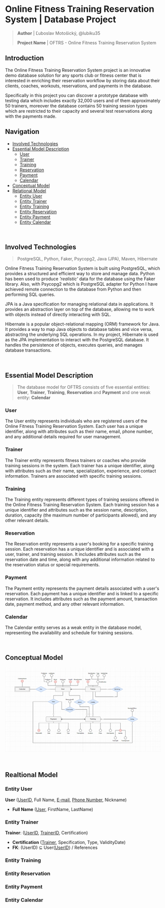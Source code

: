 
# Online Fitness Training Reservation System | Database Project

> **Author** | Ľuboslav Motošický, @lubiku35
>
> **Project Name** | OFTRS - Online Fitness Training Reservation System


## Introduction

The Online Fitness Training Reservation System project is an innovative demo database solution for any sports club or fitness center that is interested in enriching their reservation workflow by storing data about their clients, coaches, workouts, reservations, and payments in the database.

Specifically in this project you can discover a prototype database with testing data which includes exactly 32,000 users and of them approximately 50 trainers, moreover the database contains 50 training session types which are restricted to their capacity and several test reservations along with the payments made. 

## Navigation

- [Involved Technologies](#involved-technologies)
- [Essential Model Description](#essential-model-description)
    - [User](#user)
    - [Trainer](#trainer)
    - [Training](#training)
    - [Reservation](#reservation)
    - [Payment](#payment)
    - [Calendar](#calendar)
- [Conceptual Model](#conceptual-model)
- [Relational Model](#realtional-model)
    - [Entity User](#entity-user)
    - [Entity Trainer](#entity-trainer)
    - [Entity Training](#entity-training)
    - [Entity Reservation](#entity-reservation)
    - [Entity Payment](#entity-payment)
    - [Entity Calendar](#entity-calendar)
<br>
    
## Involved Technologies

> PostgreSQL, Python, Faker, Psycopg2, Java (JPA), Maven, Hibernate

Online Fitness Training Reservation System is built using PostgreSQL, which provides a structured and efficient way to store and manage data. Python has been used to produce _'realistic'_ data for the database using the Faker library. Also, with Psycopg2 which is PostgreSQL adapter for Python I have achieved remote connection to the database from Python and then performing SQL queries.

JPA is a Java specification for managing relational data in applications. It provides an abstraction layer on top of the database, allowing me to work with objects instead of directly interacting with SQL.

Hibernate is a popular object-relational mapping (ORM) framework for Java. It provides a way to map Java objects to database tables and vice versa, abstracting the underlying SQL operations. In my project, Hibernate is used as the JPA implementation to interact with the PostgreSQL database. It handles the persistence of objects, executes queries, and manages database transactions.

<br>

## Essential Model Description

> The database model for OFTRS consists of five essential entities: **User**, **Trainer**, **Training**, **Reservation** and **Payment** and one weak entity: **Calendar**

### User

The User entity represents individuals who are registered users of the Online Fitness Training Reservation System. Each user has a unique identifier, along with attributes such as their name, email, phone number, and any additional details required for user management.

### Trainer

The Trainer entity represents fitness trainers or coaches who provide training sessions in the system. Each trainer has a unique identifier, along with attributes such as their name, specialization, experience, and contact information. Trainers are associated with specific training sessions.

### Training

The Training entity represents different types of training sessions offered in the Online Fitness Training Reservation System. Each training session has a unique identifier and attributes such as the session name, description, duration, capacity (the maximum number of participants allowed), and any other relevant details.

### Reservation

The Reservation entity represents a user's booking for a specific training session. Each reservation has a unique identifier and is associated with a user, trainer, and training session. It includes attributes such as the reservation date and time, along with any additional information related to the reservation status or special requirements.

### Payment

The Payment entity represents the payment details associated with a user's reservation. Each payment has a unique identifier and is linked to a specific reservation. It includes attributes such as the payment amount, transaction date, payment method, and any other relevant information.

### Calendar

The Calendar entity serves as a weak entity in the database model, representing the availability and schedule for training sessions.

<br>

## Conceptual Model

![Conceptual Model](assets\conceptual_model.png)

<br>

## Realtional Model

### Entity User

**User** (<u>UserID</u>, Full Name, <u>E-mail</u>, <u>Phone Number</u>, Nickname)

- **Full Name** (<u>User</u>, FirstName, LastName)


### Entity Trainer

**Trainer**: (<u>UserID</u>, <u>TrainerID</u>, Certification)

- **Certification** (<u>Trainer</u>, Specification, Type, ValidityDate)
- **FK**: (UserID) ⊆ User(<u>UserID</u>)  / References


### Entity Training


### Entity Reservation


### Entity Payment


### Entity Calendar

